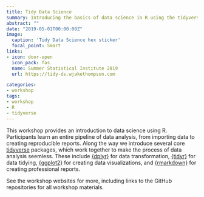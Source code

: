 ```yaml
---
title: Tidy Data Science
summary: Introducing the basics of data science in R using the tidyverse
abstract: ""
date: "2019-05-01T00:00:00Z"
image:
  caption: 'Tidy Data Science hex sticker'
  focal_point: Smart
links:
- icon: door-open
  icon_pack: fas
  name: Summer Statistical Institute 2019
  url: https://tidy-ds.wjakethompson.com

categories:
- workshop
tags:
- workshop
- R
- tidyverse
---
```


This workshop provides an introduction to data science using R. Participants learn an entire pipeline of data analysis, from importing data to creating reproducible reports. Along the way we introduce several core [tidyverse](https://tidyverse.org) packages, which work together to make the process of data analysis seemless. These include [{dplyr}](https://dplyr.tidyverse.org) for data transformation, [{tidyr}](https://tidyr.tidyverse.org) for data tidying, [{ggplot2}](https://ggplot2.tidyverse.org) for creating data visualizations, and [{rmarkdown}](https://rmarkdown.rstudio.com) for creating professional reports.

See the workshop websites for more, including links to the GitHub repositories for all workshop materials.
